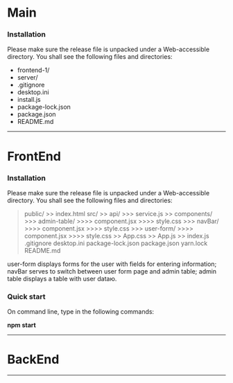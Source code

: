 # Main

### Installation
Please make sure the release file is unpacked under a Web-accessible directory. You shall see the following files and directories:

* frontend-1/
* server/
* .gitignore
* desktop.ini
* install.js
* package-lock.json
* package.json
* README.md

---
# FrontEnd
### Installation
Please make sure the release file is unpacked under a Web-accessible directory. You shall see the following files and directories:

> public/ 
    >>  index.html
> src/
    >>  api/
          >>>  service.js
    >> components/
          >>>  admin-table/
              >>>>  component.jsx
              >>>>  style.css
          >>>  navBar/
              >>>>  component.jsx
              >>>>  style.css
          >>>  user-form/
              >>>>  component.jsx
              >>>>  style.css
      >> App.css
      >> App.js
      >> index.js
> .gitignore
> desktop.ini
> package-lock.json
> package.json
> yarn.lock
> README.md


user-form displays forms for the user with fields for entering information;
navBar serves to switch between user form page and admin table;
admin table displays a table with user dataю.

### Quick start
On command line, type in the following commands:

**npm start**

---
# BackEnd
---